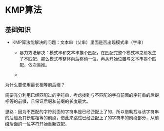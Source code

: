 # KMP算法

## 基础知识

- KMP算法能解决的问题：文本串（父串）里面是否出现模式串（字串）
  
  - 暴力方法解决：模式串和文本串挨个匹配，在匹配完整个模式串之前发生了不匹配，那么模式串整体向后移动一位，再从开始位置与文本串挨个匹配，依次类推。
  
  - 



为什么要使用最长相等前后缀？

需要充分利用已经匹配过的字符串，考虑找到与不匹配的字符前面的字符串的后缀相等的前缀，且保证后缀和前缀的长度最大。

思路：因为不匹配的字符前面的字符串是已经匹配上了的，所以借助找与该字符串的后缀及其长度相等的前缀，借此来跳过已经匹配上了的字符串的前缀部分，从前缀后面的一位字符开始重新匹配。
